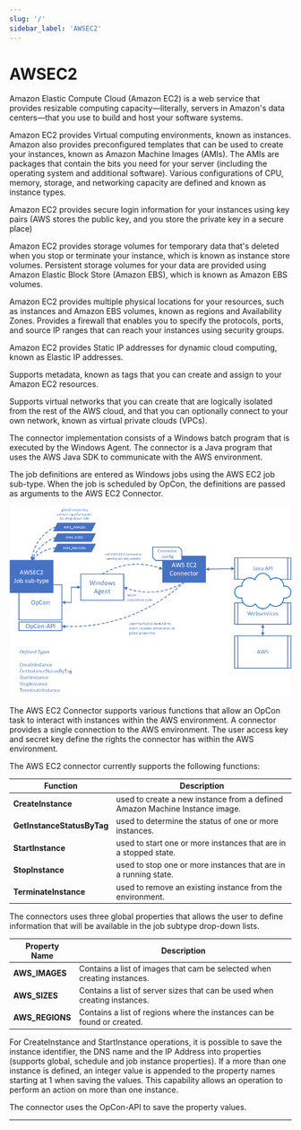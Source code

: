 ```yaml
---
slug: '/'
sidebar_label: 'AWSEC2'
---
```


# AWSEC2
Amazon Elastic Compute Cloud (Amazon EC2) is a web service that provides resizable computing capacity—literally, servers in Amazon's data centers—that you use to build and host your software systems.

Amazon EC2 provides Virtual computing environments, known as instances. Amazon also provides preconfigured templates that can be used to create your instances, known as Amazon Machine Images (AMIs). 
The AMIs are packages that contain the bits you need for your server (including the operating system and additional software). Various configurations of CPU, memory, storage, and networking capacity 
are defined and known as instance types.

Amazon EC2 provides secure login information for your instances using key pairs (AWS stores the public key, and you store the private key in a secure place)

Amazon EC2 provides storage volumes for temporary data that's deleted when you stop or terminate your instance, which is known as instance store volumes. Persistent storage volumes for your data are 
provided using Amazon Elastic Block Store (Amazon EBS), which is known as Amazon EBS volumes. 

Amazon EC2 provides multiple physical locations for your resources, such as instances and Amazon EBS volumes, known as regions and Availability Zones. Provides a firewall that enables you to specify 
the protocols, ports, and source IP ranges that can reach your instances using security groups.

Amazon EC2 provides Static IP addresses for dynamic cloud computing, known as Elastic IP addresses.

Supports metadata, known as tags that you can create and assign to your Amazon EC2 resources.

Supports virtual networks that you can create that are logically isolated from the rest of the AWS cloud, and that you can optionally connect to your own network, known as virtual private clouds (VPCs).

The connector implementation consists of a Windows batch program that is executed by the Windows Agent. The connector is a Java program that uses the AWS Java SDK to communicate with the AWS environment.
 
The job definitions are entered as Windows jobs using the AWS EC2 job sub-type. When the job is scheduled by OpCon, the definitions are passed as arguments to the AWS EC2 Connector.

![AWS EC2 Component Overview](../static/img/awsec2-component-overview.png)

The AWS EC2 Connector supports various functions that allow an OpCon task to interact with instances within the AWS environment. A connector provides a single connection to the AWS environment. 
The user access key and secret key define the rights the connector has within the AWS environment. 

The AWS EC2 connector currently supports the following functions:

Function       | Description
-------------------------- | -----------
**CreateInstance**         | used to create a new instance from a defined Amazon Machine Instance image.
**GetInstanceStatusByTag** | used to determine the status of one or more instances.
**StartInstance**          | used to start one or more instances that are in a stopped state.
**StopInstance**           | used to stop one or more instances that are in a running state.
**TerminateInstance**      | used to remove an existing instance from the environment.

The connectors uses three global properties that allows the user to define information that will be available in the job subtype drop-down lists.

Property Name       | Description
--------------- | -----------
**AWS_IMAGES**  | Contains a list of images that cam be selected when creating instances.
**AWS_SIZES**   | Contains a list of server sizes that can be used when creating instances.
**AWS_REGIONS**	| Contains a list of regions where the instances can be found or created.

For CreateInstance and StartInstance operations, it is possible to save the instance identifier, the DNS name and the IP Address into properties (supports global, schedule and job instance properties). 
If a more than one instance is defined, an integer value is appended to the property names starting at 1 when saving the values. This capability allows an operation to perform an action on more than one instance.

The connector uses the OpCon-API to save the property values.

---